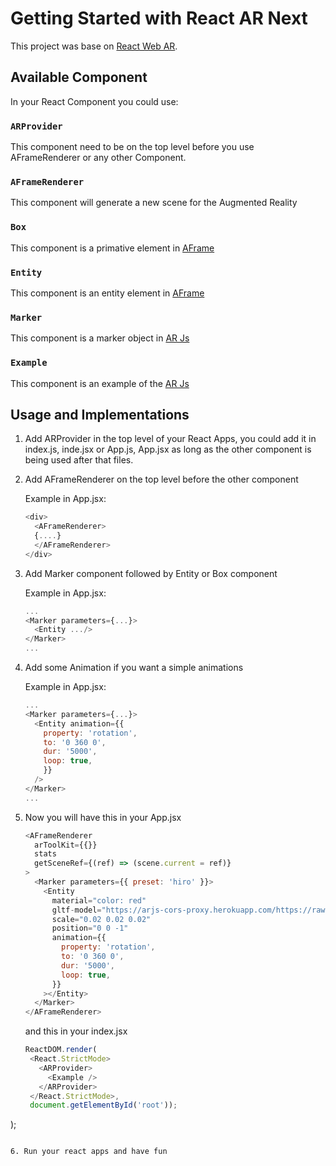 # Getting Started with React AR Next

This project was base on [React Web AR](https://github.com/nitin42/React-Web-AR).

## Available Component

In your React Component you could use:

### `ARProvider`

This component need to be on the top level before you use AFrameRenderer or any other Component.

### `AFrameRenderer`

This component will generate a new scene for the Augmented Reality


### `Box`

This component is a primative element in [AFrame](https://aframe.io/docs/1.2.0/primitives/a-box.html)

### `Entity`

This component is an entity element in [AFrame](https://aframe.io/docs/1.2.0/core/entity.html)

### `Marker`

This component is a marker object in [AR Js](https://ar-js-org.github.io/AR.js-Docs/marker-based/)

### `Example`

This component is an example of the [AR Js](https://ar-js-org.github.io/AR.js-Docs/)


## Usage and Implementations

1. Add ARProvider in the top level of your React Apps, you could add it in index.js, inde.jsx or App.js, App.jsx as long as the other component is being used after that files.
2. Add AFrameRenderer on the top level before the other component

    Example in App.jsx:
    ```js
    <div>
      <AFrameRenderer>
      {....}
      </AFrameRenderer>
    </div>
    ```
3. Add Marker component followed by Entity or Box component
   
    Example in App.jsx:
    ```js
    ...
    <Marker parameters={...}>
      <Entity .../>
    </Marker>
    ...
    ```
4. Add some Animation if you want a simple animations
   
   Example in App.jsx:
    ```js
    ...
    <Marker parameters={...}>
      <Entity animation={{
        property: 'rotation',
        to: '0 360 0',
        dur: '5000',
        loop: true,
        }}
      />
    </Marker>
    ...
    ```
5. Now you will have this in your App.jsx
   
   ```js
   <AFrameRenderer
     arToolKit={{}}
     stats
     getSceneRef={(ref) => (scene.current = ref)}
   >
     <Marker parameters={{ preset: 'hiro' }}>
       <Entity
         material="color: red"
         gltf-model="https://arjs-cors-proxy.herokuapp.com/https://raw.githack.com/AR-js-org/AR.js/master/aframe/examples/image-tracking/nft/trex/scene.gltf"
         scale="0.02 0.02 0.02"
         position="0 0 -1"
         animation={{
           property: 'rotation',
           to: '0 360 0',
           dur: '5000',
           loop: true,
         }}
       ></Entity>
     </Marker>
   </AFrameRenderer>
   ```

   and this in your index.jsx
   ```js
   ReactDOM.render(
    <React.StrictMode>
      <ARProvider>
        <Example />
      </ARProvider>
    </React.StrictMode>,
    document.getElementById('root'));
  );
   ```

6. Run your react apps and have fun
